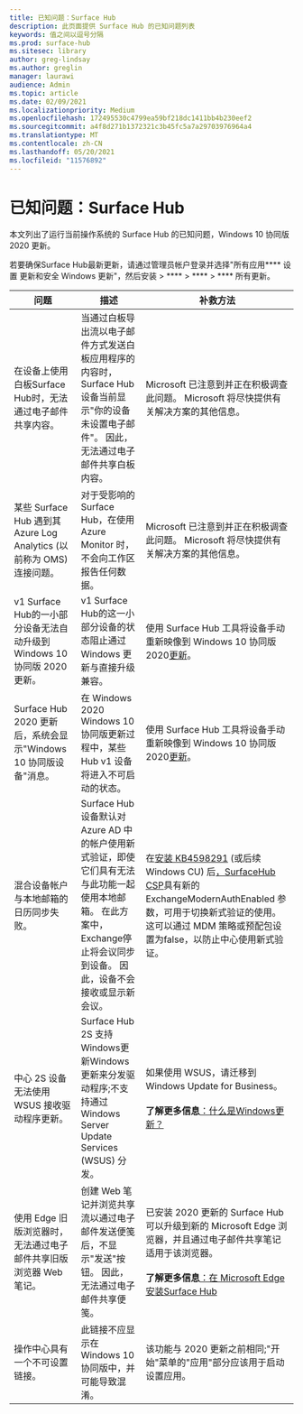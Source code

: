 ```yaml
---
title: 已知问题：Surface Hub
description: 此页面提供 Surface Hub 的已知问题列表
keywords: 值之间以逗号分隔
ms.prod: surface-hub
ms.sitesec: library
author: greg-lindsay
ms.author: greglin
manager: laurawi
audience: Admin
ms.topic: article
ms.date: 02/09/2021
ms.localizationpriority: Medium
ms.openlocfilehash: 172495530c4799ea59bf218dc1411bb4b230eef2
ms.sourcegitcommit: a4f8d271b1372321c3b45fc5a7a29703976964a4
ms.translationtype: MT
ms.contentlocale: zh-CN
ms.lasthandoff: 05/20/2021
ms.locfileid: "11576892"
---
```

# <a name="known-issues-surface-hub"></a>已知问题：Surface Hub

本文列出了运行当前操作系统的 Surface Hub 的已知问题，Windows 10 协同版 2020 更新。

若要确保Surface Hub最新更新，请通过管理员帐户登录并选择"所有应用**** 设置 更新和安全 Windows 更新"，然后安装  >  ****  >  ****  >  **** 所有更新。




| 问题                                                                                                   | 描述                                                                                                                                                                                                                                                                                                                                                                                                                             | 补救方法                                                                                                                                                                                                                                                                                                                                                                                                                                                                                                                            |
| ----------------------------------------------------------------------------------------------------------- | ------------------------------------------------------------------------------------------------------------------------------------------------------------------------------------------------------------------------------------------------------------------------------------------------------------------------------------------------------------------------------------------------------------------------------------------- | ------------------------------------------------------------------------------------------------------------------------------------------------------------------------------------------------------------------------------------------------------------------------------------------------------------------------------------------------------------------------------------------------------------------------------------------------------------------------------------------------------------------------------------- |
| 在设备上使用白板Surface Hub时，无法通过电子邮件共享内容。             | 当通过白板导出流以电子邮件方式发送白板应用程序的内容时，Surface Hub设备当前显示"你的设备未设置电子邮件"。  因此，无法通过电子邮件共享白板内容。                                                                                                                                                                                                                   | Microsoft 已注意到并正在积极调查此问题。  Microsoft 将尽快提供有关解决方案的其他信息。                                                                                                                                                                                                                                                                                                                                                                   |
| 某些 Surface Hub 遇到其 Azure Log Analytics (以前称为 OMS) 连接问题。                                                                        | 对于受影响的Surface Hub，在使用 Azure Monitor 时，不会向工作区报告任何数据。                                                                                                                                                                                                                                      | Microsoft 已注意到并正在积极调查此问题。  Microsoft 将尽快提供有关解决方案的其他信息。                                                                                                                                                                                                                                                                                                                                                                   |
| v1 Surface Hub的一小部分设备无法自动升级到 Windows 10 协同版 2020 更新。                                            | v1 Surface Hub的这一小部分设备的状态阻止通过 Windows 更新与直接升级兼容。                                                                                                                                          | 使用 Surface Hub 工具将设备手动重新映像到 Windows 10 协同版 2020[更新](surface-hub-recovery-tool.md)。                                                                                                                                                                                 |
| Surface Hub 2020 更新后，系统会显示"Windows 10 协同版设备"消息。                                                                        | 在 Windows 2020 Windows 10 协同版更新过程中，某些 Hub v1 设备将进入不可启动的状态。                                                                                                                                                                                                                                       | 使用 Surface Hub 工具将设备手动重新映像到 Windows 10 协同版 2020[更新](surface-hub-recovery-tool.md)。                                                                                                                                                          |
| 混合设备帐户与本地邮箱的日历同步失败。   | Surface Hub设备默认对 Azure AD 中的帐户使用新式验证，即使它们具有无法与此功能一起使用本地邮箱。 在此方案中，Exchange停止将会议同步到设备。 因此，设备不会接收或显示新会议。                                                                                                    | 在[安装 KB4598291](https://support.microsoft.com/help/4598291) (或后续 Windows CU) 后[，SurfaceHub CSP](https://docs.microsoft.com/windows/client-management/mdm/surfacehub-csp)具有新的 ExchangeModernAuthEnabled 参数，可用于切换新式验证的使用。 这可以通过 MDM 策略或预配包设置为[](https://download.microsoft.com/download/8/3/F/83FD5089-D14E-42E3-AF7C-6FC36F80D347/ExchangeModernAuthDisabled.ppkg)false，以防止中心使用新式验证。                                                                                                |
| 中心 2S 设备无法使用 WSUS 接收驱动程序更新。                                             | Surface Hub 2S 支持Windows更新Windows更新来分发驱动程序;不支持通过 Windows Server Update Services (WSUS) 分发。                                                                                                                                                                                                                                                                      | 如果使用 WSUS，请迁移到 Windows Update for Business。<br> <br>**了解更多信息**[：什么是Windows更新？](https://docs.microsoft.com/windows/deployment/update/waas-manage-updates-wufb)                                                                                                                                                                                                                                                                                                                            |
| 使用 Edge 旧版浏览器时，无法通过电子邮件共享旧版浏览器 Web 笔记。 | 创建 Web 笔记并浏览共享流以通过电子邮件发送便笺后，不显示"发送"按钮。 因此，无法通过电子邮件共享便笺。 | 已安装 2020 更新的 Surface Hub 可以升级到新的 Microsoft Edge 浏览器，并且通过电子邮件共享笔记适用于该浏览器。<br> <br>**了解更多信息**[：在 Microsoft Edge 安装Surface Hub](surface-hub-install-chromium-edge.md) |
| 操作中心具有一个不可设置链接。 | 此链接不应显示在Windows 10 协同版中，并可能导致混淆。   | 该功能与 2020 更新之前相同;"开始"菜单的"应用"部分应该用于启动设置应用。    |
